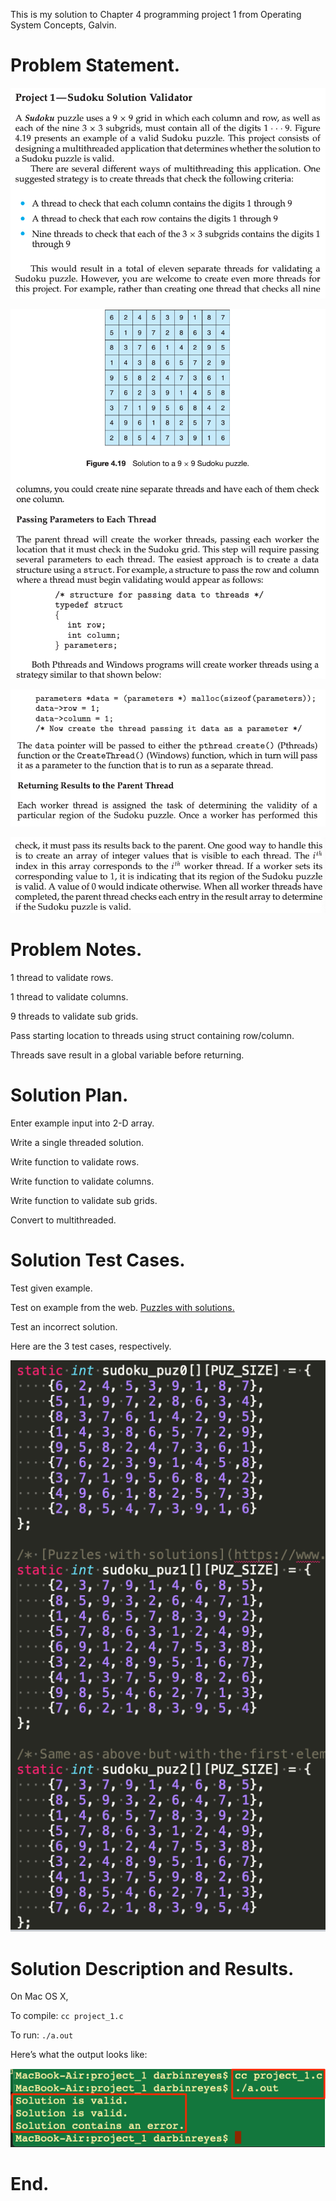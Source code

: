 This is my solution to Chapter 4 programming project 1 from Operating System Concepts, Galvin.


Problem Statement.
===





![](imgs/img0.png)





![](imgs/img1.png)





![](imgs/img2.png)





![](imgs/img3.png)


Problem Notes.
===


1 thread to validate rows.


1 thread to validate columns.


9 threads to validate sub grids.


Pass starting location to threads using struct containing row/column.


Threads save result in a global variable before returning.


Solution Plan.
===


Enter example input into 2-D array.


Write a single threaded solution.


Write function to validate rows.


Write function to validate columns.


Write function to validate sub grids.


Convert to multithreaded.


Solution Test Cases.
===


Test given example.


Test on example from the web. [Puzzles with solutions.](https://www.puzzles.ca/sudoku/)


Test an incorrect solution.


Here are the 3 test cases, respectively.





![](imgs/img4.png)


Solution Description and Results.
===


On Mac OS X,


To compile: `cc project_1.c`


To run: `./a.out`


Here’s what the output looks like:





![](imgs/img5.png)


End.
===